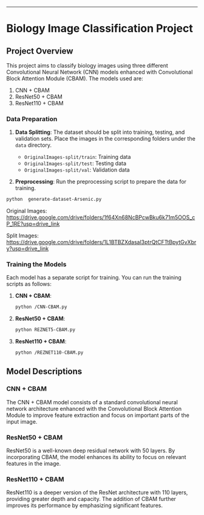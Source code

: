 ---

# Biology Image Classification Project

## Project Overview

This project aims to classify biology images using three different Convolutional Neural Network (CNN) models enhanced with Convolutional Block Attention Module (CBAM). The models used are:
1. CNN + CBAM
2. ResNet50 + CBAM
3. ResNet110 + CBAM


### Data Preparation

1. **Data Splitting**: The dataset should be split into training, testing, and validation sets. Place the images in the corresponding folders under the `data` directory.
   - `OriginalImages-split/train`: Training data
   - `OriginalImages-split/test`: Testing data
   - `OriginalImages-split/val`: Validation data

2. **Preprocessing**: Run the preprocessing script to prepare the data for training.

```bash
python  generate-dataset-Arsenic.py
```

Original Images: https://drive.google.com/drive/folders/1f64Xn68NcBPcwBku6k71m5OOS_cP_1RE?usp=drive_link

Split Images: https://drive.google.com/drive/folders/1L1BTBZXdasal3ptrQtCFTtBpytGvXbry?usp=drive_link



### Training the Models

Each model has a separate script for training. You can run the training scripts as follows:

1. **CNN + CBAM**:
    ```bash
    python /CNN-CBAM.py
    ```

2. **ResNet50 + CBAM**:
    ```bash
    python REZNET5-CBAM.py
    ```

3. **ResNet110 + CBAM**:
    ```bash
    python /REZNET110-CBAM.py
    ```


## Model Descriptions

### CNN + CBAM

The CNN + CBAM model consists of a standard convolutional neural network architecture enhanced with the Convolutional Block Attention Module to improve feature extraction and focus on important parts of the input image.

### ResNet50 + CBAM

ResNet50 is a well-known deep residual network with 50 layers. By incorporating CBAM, the model enhances its ability to focus on relevant features in the image.

### ResNet110 + CBAM

ResNet110 is a deeper version of the ResNet architecture with 110 layers, providing greater depth and capacity. The addition of CBAM further improves its performance by emphasizing significant features.

